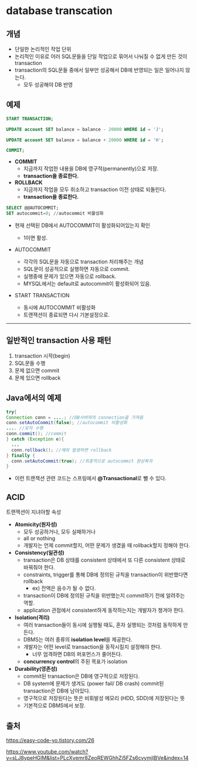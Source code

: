 # database transcation

## 개념

- 단일한 논리적인 작업 단위
- 논리적인 이유로 어러 SQL문들을 단일 작업으로 묶어서 나눠질 수 없게 만든 것이 transaction
- transaction의 SQL문들 중에서 일부만 성공해서 DB에 반영되는 일은 일어나지 않는다.
  - 모두 성공해야 DB 반영

## 예제

```sql
START TRANSACTION;

UPDATE account SET balance = balance - 20000 WHERE id = 'J';

UPDATE account SET balance = balance + 20000 WHERE id = 'H';

COMMIT;
```

- **COMMIT**
  - 지금까지 작업한 내용을 DB에 영구적(permanently)으로 저장.
  - **transaction을 종료한다.**
- **ROLLBACK**
  - 지금까지 작업을 모두 취소하고 transaction 이전 상태로 되돌린다.
  - **transaction을 종료한다.**

```sql
SELECT @@AUTOCOMMIT;
SET autocommit=0; //autocommit 비활성화
```

- 현재 선택된 DB에서 AUTOCOMMIT이 활성화되어있는지 확인

  - 1이면 활성.

- AUTOCOMMIT

  - 각각의 SQL문을 자동으로 transaction 처리해주는 개념
  - SQL문이 성공적으로 실행하면 자동으로 commit.
  - 실행중에 문제가 있으면 자동으로 rollback.
  - MYSQL에서는 default로 autocommit이 활성화되어 있음.

- START TRANSACTION
  - 동시에 AUTOCOMMIT 비활성화
  - 트랜잭션이 종료되면 다시 기본설정으로.

---

## 일반적인 transaction 사용 패턴

1. transaction 시작(begin)
2. SQL문들 수행
3. 문제 없으면 commit
4. 문제 있으면 rollback

## Java에서의 예제

```java
try{
Connection conn = ....; //DB서버와의 connection을 가져옴
conn.setAutoCommit(false); //autocommit 비활성화
.... //로직 수행
conn.commit(); //commit
} catch (Exception e){
  ...
  conn.rollback(); //예외 발생하면 rollback
} finally {
  conn.setAutoCommit(true); //최종적으로 autocommit 원상복귀
}
```

- 이런 트랜잭션 관련 코드는 스프링에서 **@Transactional**로 뺄 수 있다.

## ACID

트랜잭션이 지녀야할 속성

- **Atomicity(원자성)**
  - 모두 성공하거나, 모두 실패하거나
  - all or nothing
  - 개발자는 언제 commit할지, 어떤 문제가 생겼을 때 rollback할지 정해야 한다.
- **Consistency(일관성)**
  - transaction은 DB 상태를 consistent 상태에서 또 다른 consistent 상태로 바꿔줘야 한다.
  - constraints, trigger를 통해 DB에 정의된 규칙을 transaction이 위반했다면 rollback
    - ex) 잔액은 음수가 될 수 없다.
  - transaction이 DB에 정의된 규칙을 위반했는지 commit하기 전에 알려주는 역할.
  - application 관점에서 consistent하게 동작하는지는 개발자가 챙겨야 한다.
- **Isolation(격리)**
  - 여러 transaction들이 동시에 실행될 때도, 혼자 실행되는 것처럼 동작하게 만든다.
  - DBMS는 여러 종류의 **isolation level**을 제공한다.
  - 개발자는 어떤 level로 transaction을 동작시킬지 설정해야 한다.
    - 너무 엄격하면 DB의 퍼포먼스가 줄어든다.
  - **concurrency control**의 주된 목표가 isolation
- **Durability(영존성)**
  - commit된 transaction은 DB에 영구적으로 저장된다.
  - DB system에 문제가 생겨도 (power fail/ DB crash) commit된 transaction은 DB에 남아있다.
  - 영구적으로 저장된다는 뜻은 비휘발성 메모리 (HDD, SDD)에 저장된다는 뜻
  - 기본적으로 DBMS에서 보장.

## 출처

https://easy-code-yo.tistory.com/26

https://www.youtube.com/watch?v=sLJ8ypeHGlM&list=PLcXyemr8ZeoREWGhhZi5FZs6cvymjIBVe&index=14
